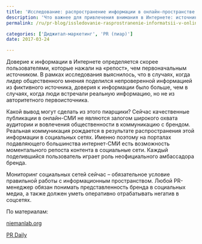 ```yaml
---
title: 'Исследование: распространение информации в онлайн-пространстве'
description: 'Что важнее для привлечения внимания в Интернете: источник информации или пользователи, которые делятся ею в социальных сетях? Согласно результатам последнего исследования Media Insight Project именно пользователи, поделившиеся контентом, привлекают внимание остальной общественности. Консалтинговая группа «Полилог» решила разобраться, почему эта категория людей особенно важна'
permalink: /ru/pr-blog/issledovanie-rasprostranenie-informatsii-v-online-prostranstve

categories: ['Диджитал-маркетинг', 'PR (пиар)']
date: 2017-03-24

---
```

<p>Доверие к информации в Интернете определяется скорее пользователями, которые нажали на &laquo;репост&raquo;, чем первоначальным источником. В рамках исследования выяснилось, что в случаях, когда лидер общественного мнения поделился непроверенной информацией из фиктивного источника, доверия к информации было больше, чем в случаях, когда люди встречали реальную информацию, но не из авторитетного первоисточника.</p>
<p>Какой вывод могут сделать из этого пиарщики? Сейчас качественные публикации в онлайн-СМИ не являются залогом широкого охвата аудитории и вовлечения общественности в коммуникацию с брендом. Реальная коммуникация рождается в результате распространения этой информации в социальных сетях. Именно поэтому на порталах подавляющего большинства интернет-СМИ есть возможность моментального репоста контента в социальные сети. Каждый поделившийся пользователь играет роль неофициального амбассадора бренда.</p>
<p>Мониторинг социальных сетей сейчас &ndash; обязательное условие правильной работы с информационным пространством. Любой PR-менеджер обязан понимать представленность бренда в социальных медиа, а также должен уметь оперативно отрабатывать негатив в соцсетях.</p>
<p>По материалам:</p>
<p><a href="http://www.niemanlab.org/2017/03/avoiding-articles-from-the-creep-people-trust-news-based-on-who-shared-it-not-on-who-published-it/?utm_source=Daily+Lab+email+list&amp;utm_campaign=44a64fa190-dailylabemail3&amp;utm_medium=email&amp;utm_term=0_d68264fd5e-44a64" target="_blank" rel="noopener noreferrer">niemanlab.org</a></p>
<p><a href="https://www.prdaily.com/Main/Articles/22397.aspx" target="_blank" rel="noopener noreferrer">PR Daily</a></p>

